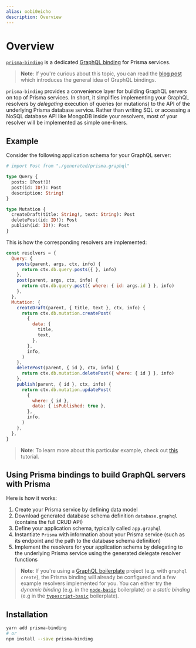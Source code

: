 ```yaml
---
alias: oobi0eicho
description: Overview
---
```


# Overview

[`prisma-binding`](https://github.com/graphcool/prisma-binding/) is a dedicated [GraphQL binding](!alias-quaidah9ph) for Prisma services.

> **Note**: If you're curious about this topic, you can read the [blog post](https://blog.graph.cool/80a4aa37cff5) which introduces the general idea of GraphQL bindings.

`prisma-binding` provides a convenience layer for building GraphQL servers on top of Prisma services. In short, it simplifies implementing your GraphQL resolvers by _delegating_ execution of queries (or mutations) to the API of the underlying Prisma database service. Rather than writing SQL or accessing a NoSQL database API like MongoDB inside your resolvers, most of your resolver will be implemented as simple one-liners.

## Example

Consider the following application schema for your GraphQL server:

```graphql
# import Post from "./generated/prisma.graphql"

type Query {
  posts: [Post!]!
  post(id: ID!): Post
  description: String!
}

type Mutation {
  createDraft(title: String!, text: String): Post
  deletePost(id: ID!): Post
  publish(id: ID!): Post
}
```

This is how the corresponding resolvers are implemented:

```js
const resolvers = {
  Query: {
    posts(parent, args, ctx, info) {
      return ctx.db.query.posts({ }, info)
    },
    post(parent, args, ctx, info) {
      return ctx.db.query.post({ where: { id: args.id } }, info)
    },
  },
  Mutation: {
    createDraft(parent, { title, text }, ctx, info) {
      return ctx.db.mutation.createPost(
        {
          data: {
            title,
            text,
          },
        },
        info,
      )
    },
    deletePost(parent, { id }, ctx, info) {
      return ctx.db.mutation.deletePost({ where: { id } }, info)
    },
    publish(parent, { id }, ctx, info) {
      return ctx.db.mutation.updatePost(
        {
          where: { id },
          data: { isPublished: true },
        },
        info,
      )
    },
  },
}
```

> **Note**: To learn more about this particular example, check out [this](https://blog.graph.cool/tutorial-how-to-build-a-graphql-server-with-graphql-yoga-6da86f346e68) tutorial.

## Using Prisma bindings to build GraphQL servers with Prisma

Here is how it works:

1. Create your Prisma service by defining data model
1. Download generated database schema definition `database.graphql` (contains the full CRUD API)
1. Define your application schema, typically called `app.graphql`
1. Instantiate `Prisma` with information about your Prisma service (such as its endpoint and the path to the database schema definition)
1. Implement the resolvers for your application schema by delegating to the underlying Prisma service using the generated delegate resolver functions

> **Note**: If you're using a [GraphQL boilerplate](https://github.com/graphql-boilerplates/) project (e.g. with `graphql create`), the Prisma binding will already be configured and a few example resolvers implemented for you. You can either try the _dynamic binding_ (e.g. in the [`node-basic`](https://github.com/graphql-boilerplates/node-graphql-server/tree/master/basic) boilerplate) or a _static binding_ (e.g in the [`typescript-basic`](https://github.com/graphql-boilerplates/typescript-graphql-server/tree/master/basic) boilerplate).

## Installation

```sh
yarn add prisma-binding
# or
npm install --save prisma-binding
```
